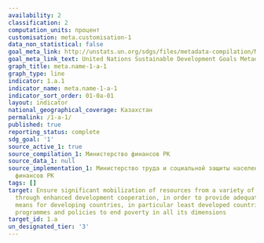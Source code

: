 ```yaml
---
availability: 2
classification: 2
computation_units: процент
customisation: meta.customisation-1
data_non_statistical: false
goal_meta_link: http://unstats.un.org/sdgs/files/metadata-compilation/Metadata-Goal-1.pdf
goal_meta_link_text: United Nations Sustainable Development Goals Metadata (pdf 894kB)
graph_title: meta.name-1-a-1
graph_type: line
indicator: 1.a.1
indicator_name: meta.name-1-a-1
indicator_sort_order: 01-0a-01
layout: indicator
national_geographical_coverage: Казахстан
permalink: /1-a-1/
published: true
reporting_status: complete
sdg_goal: '1'
source_active_1: true
source_compilation_1: Министерство финансов РК
source_data_1: null
source_implementation_1: Министерство труда и социальной защиты населения РК, Министерство
  финансов РК
tags: []
target: Ensure significant mobilization of resources from a variety of sources, including
  through enhanced development cooperation, in order to provide adequate and predictable
  means for developing countries, in particular least developed countries, to implement
  programmes and policies to end poverty in all its dimensions
target_id: 1.a
un_designated_tier: '3'
---
```

